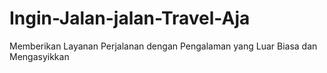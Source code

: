 # Ingin-Jalan-jalan-Travel-Aja
Memberikan Layanan Perjalanan dengan Pengalaman yang Luar Biasa dan Mengasyikkan

